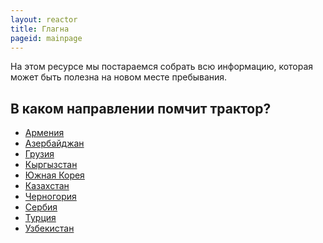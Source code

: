 ```yaml
---
layout: reactor
title: Глагна
pageid: mainpage
---
```


На этом ресурсе мы постараемся собрать всю информацию, которая может быть полезна на новом месте пребывания.

<h2>В каком направлении помчит трактор?</h2>
<ul class="countries">
    <li><a href="/stub.html"><span class="fi fi-am"></span> Армения</a></li>
    <li><a href="/stub.html"><span class="fi fi-az"></span> Азербайджан</a></li>
    <li><a href="/stub.html"><span class="fi fi-ge"></span> Грузия</a></li>
    <li><a href="/stub.html"><span class="fi fi-kg"></span> Кыргызстан</a></li>
    <li><a href="/stub.html"><span class="fi fi-kr"></span> Южная Корея</a></li>
    <li><a href="/stub.html"><span class="fi fi-kz"></span> Казахстан</a></li>
    <li><a href="/stub.html"><span class="fi fi-me"></span> Черногория</a></li>
    <li><a href="/stub.html"><span class="fi fi-rs"></span> Сербия</a></li>
    <li><a href="/stub.html"><span class="fi fi-tr"></span> Турция</a></li>
    <li><a href="/stub.html"><span class="fi fi-uz"></span> Узбекистан</a></li>
</ul>
